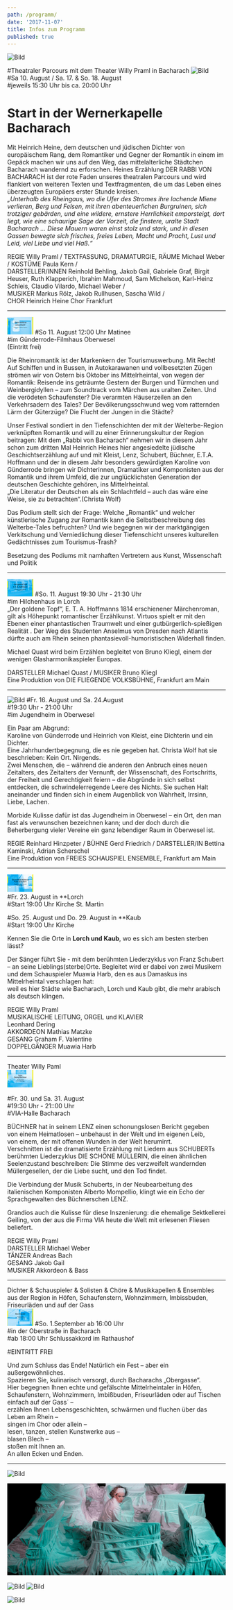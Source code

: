 ```yaml
---
path: /programm/
date: '2017-11-07'
title: Infos zum Programm
published: true
---
```



![Bild](/flyer-2.jpg)   

#Theatraler Parcours mit dem Theater Willy Praml in Bacharach
![Bild](/rabbi-2.jpg)   
#Sa 10. August / Sa. 17. & So. 18. August   
#jeweils 15:30 Uhr bis ca. 20:00 Uhr    
# Start in der Wernerkapelle Bacharach  

Mit Heinrich Heine, dem deutschen und jüdischen Dichter von europäischem Rang, dem Romantiker und Gegner der Romantik in einem im Gepäck machen wir uns auf den Weg, das mittelalterliche Städtchen Bacharach wandernd zu erforschen. Heines Erzählung DER RABBI VON BACHARACH ist der rote Faden unseres theatralen Parcours und wird flankiert von weiteren Texten und Textfragmenten, die um das Leben eines überzeugten Europäers erster Stunde kreisen.    
*„Unterhalb des Rheingaus, wo die Ufer des Stromes ihre lachende Miene verlieren, Berg und Felsen, mit ihren abenteuerlichen Burgruinen, sich trotziger gebärden, und eine wildere, ernstere Herrlichkeit emporsteigt, dort liegt, wie eine schaurige Sage der Vorzeit, die finstere, uralte Stadt Bacharach ... Diese Mauern waren einst stolz und stark, und in diesen Gassen bewegte sich frisches, freies Leben, Macht und Pracht, Lust und Leid, viel Liebe und viel Haß.“*    


REGIE Willy Praml / TEXTFASSUNG, DRAMATURGIE, RÄUME Michael Weber / KOSTÜME Paula Kern /   
DARSTELLER/INNEN Reinhold Behling, Jakob Gail, Gabriele Graf, Birgit Heuser, Ruth Klapperich, Ibrahim Mahmoud, Sam Michelson, Karl-Heinz Schleis, Claudio Vilardo, Michael Weber /    
MUSIKER Markus Rölz, Jakob Rullhusen, Sascha Wild /   
CHOR Heinrich Heine Chor Frankfurt



-----     


  
![Bild](/Glotzt-nicht-2.jpg)
#So 11. August 12:00 Uhr Matinee   
#im Günderrode-Filmhaus Oberwesel  
(Eintritt frei)    

Die Rheinromantik ist der Markenkern der Tourismuswerbung. Mit Recht! Auf Schiffen und in Bussen, in Autokarawanen und vollbesetzten Zügen strömen wir von Ostern bis Oktober ins Mittelrheintal, von wegen der Romantik: Reisende ins geträumte Gestern der Burgen und Türmchen und Weinbergidyllen – zum Soundtrack vom Märchen aus uralten Zeiten.  Und die verödeten Schaufenster? Die verarmten Häuserzeilen an den Verkehrsadern des Tales? Der  Bevölkerungsschwund weg vom ratternden Lärm der Güterzüge? Die Flucht der Jungen in die Städte?   

Unser Festival sondiert in den Tiefenschichten der mit der Welterbe-Region verknüpften Romantik und will zu einer Erinnerungskultur der Region beitragen: Mit dem „Rabbi von Bacharach“ nehmen wir in diesem Jahr schon zum dritten Mal Heinrich Heines hier angesiedelte jüdische Geschichtserzählung auf und mit Kleist, Lenz, Schubert, Büchner, E.T.A. Hoffmann und der in diesem Jahr besonders gewürdigten Karoline von Günderrode bringen wir Dichterinnen, Dramatiker und Komponisten aus der Romantik und ihrem Umfeld, die zur unglücklichsten Generation der deutschen Geschichte gehören, ins Mittelrheintal.   
„Die Literatur der Deutschen als ein Schlachtfeld – auch das wäre eine Weise, sie zu betrachten“.(Christa Wolf)   

Das Podium stellt sich der Frage: Welche „Romantik“ und welcher künstlerische Zugang zur Romantik kann die Selbstbeschreibung des Welterbe-Tales befruchten? Und wie begegnen wir der marktgängigen Verkitschung und Verniedlichung dieser Tiefenschicht unseres kulturellen Gedächtnisses zum Tourismus-Trash?    

Besetzung des Podiums mit namhaften Vertretern aus Kunst, Wissenschaft und Politik 



-----     



![Bild](/Goldner-Topf-2.jpg)
#So. 11. August 19:30 Uhr - 21:30 Uhr  
#im Hilchenhaus in Lorch   
„Der goldene Topf“, E. T. A. Hoffmanns 1814 erschienener Märchenroman, gilt als Höhepunkt romantischer Erzählkunst. Virtuos spielt er mit den Ebenen einer phantastischen Traumwelt und einer gutbürgerlich-spießigen Realität . Der Weg des Studenten Anselmus von Dresden nach Atlantis dürfte auch am Rhein seinen phantasievoll-humoristischen Widerhall finden.    

Michael Quast wird beim Erzählen begleitet von Bruno Kliegl, einem der wenigen Glasharmonikaspieler Europas.    

DARSTELLER Michael Quast / MUSIKER Bruno Kliegl   
Eine Produktion von DIE FLIEGENDE VOLKSBÜHNE, Frankfurt am Main   

----


   
![Bild](/kein-Ort-2.jpg)
#Fr. 16. August und Sa. 24.August  
#19:30 Uhr - 21:00 Uhr    
#im Jugendheim in Oberwesel   

Ein Paar am Abgrund:   
Karoline von Günderrode und Heinrich von Kleist, eine Dichterin und ein Dichter.     
Eine Jahrhundertbegegnung, die es nie gegeben hat. Christa Wolf hat sie beschrieben: Kein Ort. Nirgends.    
Zwei Menschen, die – während die anderen den Anbruch eines neuen Zeitalters, des Zeitalters der Vernunft, der Wissenschaft, des Fortschritts, der Freiheit und Gerechtigkeit feiern – die Abgründe in sich selbst entdecken, die schwindelerregende Leere des Nichts. 
Sie suchen Halt aneinander und finden sich in einem Augenblick von Wahrheit, Irrsinn, Liebe, Lachen.   

Morbide Kulisse dafür ist das Jugendheim in Oberwesel – ein Ort, den man fast als verwunschen bezeichnen kann; und der doch durch die Beherbergung vieler Vereine ein ganz lebendiger Raum in Oberwesel ist.   


REGIE Reinhard Hinzpeter / BÜHNE Gerd Friedrich / DARSTELLER/IN Bettina Kaminski, Adrian Scherschel   
Eine Produktion von FREIES SCHAUSPIEL ENSEMBLE, Frankfurt am Main



----    
 
  
![Bild](/schoene-muellerin-2.jpg)   
#Fr. 23. August in **Lorch   
#Start 19:00 Uhr Kirche St. Martin    
    
#So. 25. August und Do. 29. August in **Kaub   
#Start 19:00 Uhr Kirche    

Kennen Sie die Orte in **Lorch und Kaub**, wo es sich am besten sterben lässt?   

Der Sänger führt Sie - mit dem  berühmten Liederzyklus von Franz Schubert – an seine Lieblings(sterbe)Orte.
Begleitet wird er dabei von zwei Musikern und dem Schauspieler Muawia Harb, den es aus Damaskus ins Mittelrheintal verschlagen hat:   
weil es hier Städte wie Bacharach, Lorch und Kaub gibt, die mehr arabisch als deutsch klingen.   

REGIE Willy Praml   
MUSIKALISCHE LEITUNG, ORGEL und KLAVIER     
Leonhard Dering   
AKKORDEON Mathias Matzke   
GESANG Graham F. Valentine   
DOPPELGÄNGER Muawia Harb   


----    



Theater Willy Paml    
![Bild](/Lenz-2.jpg)

#Fr. 30. und Sa. 31. August   
#19:30 Uhr  - 21::00 Uhr    
#VIA-Halle Bacharach    

BÜCHNER hat in seinem LENZ einen schonungslosen Bericht gegeben  
von einem Heimatlosen – unbehaust in der Welt und im eigenen Leib,   
von einem, der mit offenen Wunden in der Welt herumirrt.   
Verschnitten ist die dramatisierte Erzählung mit Liedern aus SCHUBERTs berühmten Liederzyklus DIE SCHÖNE MÜLLERIN, die einen ähnlichen Seelenzustand beschreiben: Die Stimme des verzweifelt wandernden Müllergesellen, der die Liebe sucht, und den Tod findet.      

Die Verbindung der Musik Schuberts, in der Neubearbeitung des italienischen Komponisten Alberto Mompellio, klingt wie ein Echo der Sprachgewalten des Büchnerschen LENZ.   

Grandios auch die Kulisse für diese Inszenierung: die ehemalige Sektkellerei Geiling, von der aus die Firma VIA heute die Welt mit erlesenen Fliesen beliefert.   


REGIE Willy Praml    
DARSTELLER  Michael Weber  
TÄNZER Andreas Bach   
GESANG Jakob Gail      
MUSIKER Akkordeon & Bass



----

  
Dichter & Schauspieler & Solisten & Chöre & Musikkapellen & Ensembles aus der Region 
in Höfen, Schaufenstern, Wohnzimmern, Imbissbuden, Friseurläden und auf der Gass     
![Bild](/Bacchanal-2.jpg)
#So. 1.September ab 16:00 Uhr    
#in der Oberstraße in Bacharach    
#ab 18:00 Uhr Schlussakkord im Rathaushof  

#EINTRITT FREI

Und zum Schluss das Ende! Natürlich ein Fest – aber ein außergewöhnliches.   
Spazieren Sie, kulinarisch versorgt, durch Bacharachs „Obergasse“.    
Hier begegnen Ihnen echte und gefälschte Mittelrheintaler in Höfen, Schaufenstern, Wohnzimmern, Imbißbuden, Friseurläden oder auf Tischen einfach auf der Gass´ –    
erzählen Ihnen Lebensgeschichten, schwärmen und fluchen über das Leben am Rhein –     
singen im Chor oder allein –    
lesen, tanzen, stellen Kunstwerke aus –     
blasen Blech –    
stoßen mit Ihnen an.     
An allen Ecken und Enden.      

----    
 
 ![Bild](/dsc_0185.jpg) 
 
 ![Bild](/fse1.png) 
 
 ![Bild](/lenz1.png)
 ![Bild](/e.t.a.jpg)
 
 ![Bild](/guend.jpg)

